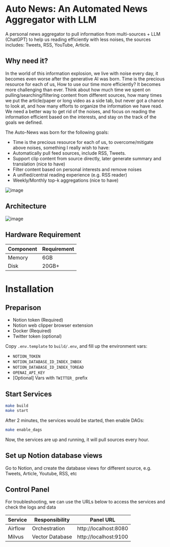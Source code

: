# Auto News: An Automated News Aggregator with LLM
A personal news aggregator to pull information from multi-sources + LLM (ChatGPT) to help us reading efficiently with less noises, the sources includes: Tweets, RSS, YouTube, Article.

## Why need it?
In the world of this information explosion, we live with noise every day, it becomes even worse after the generative AI was born. Time is the precious resource for each of us, How to use our time more efficiently? It becomes more challenging than ever. Think about how much time we spent on pulling/searching/filtering content from different sources, how many times we put the article/paper or long video as a side tab, but never got a chance to look at, and how many efforts to organize the information we have read. We need a better way to get rid of the noises, and focus on reading the information efficient based on the interests, and stay on the track of the goals we defined.

The Auto-News was born for the following goals:
- Time is the precious resource for each of us, to overcome/mitigate above noises, something I really wish to have:
- Automatically pull feed sources, include RSS, Tweets.
- Support clip content from source directly, later generate summary and translation (nice to have)
- Filter content based on personal interests and remove noises
- A unified/central reading experience (e.g. RSS reader)
- Weekly/Monthly top-k aggregations (nice to have)

![image](https://github.com/finaldie/auto-news/assets/1088543/0808ba60-f6cf-4c1b-9de1-c616fa07b565)

## Architecture
![image](https://github.com/finaldie/auto-news/assets/1088543/623eb6e8-3430-4b52-be3a-b9c61b516d8f)


## Hardware Requirement

| Component | Requirement |
| --------- | ----------- |
| Memory    | 6GB         |
| Disk      | 20GB+       |

# Installation
## Preparison
* Notion token (Required)
* Notion web clipper browser extension
* Docker (Required)
* Twitter token (optional)

Copy `.env.template` to `build/.env`, and fill up the environment vars:
* `NOTION_TOKEN`
* `NOTION_DATABASE_ID_INDEX_INBOX`
* `NOTION_DATABASE_ID_INDEX_TOREAD`
* `OPENAI_API_KEY`
* [Optional] Vars with `TWITTER_` prefix

## Start Services
```bash
make build
make start
```

After 2 minutes, the services would be started, then enable DAGs:
```bash
make enable_dags
```

Now, the services are up and running, it will pull sources every hour.

## Set up Notion database views
Go to Notion, and create the database views for different source, e.g. Tweets, Article, Youtube, RSS, etc

## Control Panel
For troubleshooting, we can use the URLs below to access the services and check the logs and data

| Service | Responsibility  | Panel URL             |
| ---     | ---             | ---                   |
| Airflow | Orchestration   | http://localhost:8080 |
| Milvus  | Vector Database | http://localhost:9100 |
